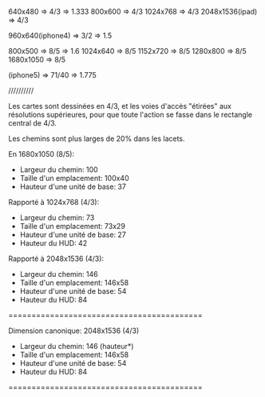 640x480             =>      4/3     =>  1.333
800x600             =>      4/3
1024x768            =>      4/3
2048x1536(ipad)     =>      4/3

960x640(iphone4)    =>      3/2     =>  1.5

800x500             =>      8/5     =>  1.6
1024x640            =>      8/5
1152x720            =>      8/5
1280x800            =>      8/5
1680x1050           =>      8/5

 (iphone5)   =>      71/40   =>  1.775



//////////

Les cartes sont dessinées en 4/3, et les voies d'accès "étirées" aux résolutions supérieures, pour que toute l'action se fasse dans le rectangle central de 4/3.

Les chemins sont plus larges de 20% dans les lacets.

En 1680x1050 (8/5):

* Largeur du chemin: 100
* Taille d'un emplacement: 100x40
* Hauteur d'une unité de base: 37

Rapporté à 1024x768 (4/3):  
* Largeur du chemin: 73
* Taille d'un emplacement: 73x29
* Hauteur d'une unité de base: 27
* Hauteur du HUD: 42

Rapporté à 2048x1536 (4/3):  
* Largeur du chemin: 146
* Taille d'un emplacement: 146x58
* Hauteur d'une unité de base: 54
* Hauteur du HUD: 84

==========================================

Dimension canonique: 2048x1536 (4/3)

* Largeur du chemin: 146 (hauteur*)
* Taille d'un emplacement: 146x58
* Hauteur d'une unité de base: 54
* Hauteur du HUD: 84

==========================================